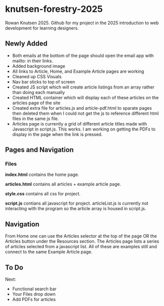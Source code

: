 # knutsen-forestry-2025
Rowan Knutsen 2025.
Github for my project in the 2025 introduction to web development for learning designers. 

## Newly Added
- Both emails at the bottom of the page should open the email app with mailto: in their links.
- Added background image
- All links to Article, Home, and Example Article pages are working
- Cleaned up CSS Visuals
- Nav bar sticks to top of screen
- Created JS script which will create article listings from an array rather than doing each manually
- Created HTML container which will display each of these articles on the articles page of the site 
- Created extra file for articles.js and article-pdf.html to sparate pages then deleted them when I could not get the js to reference different html files in the same js file.
- Articles page is currently a grid of different article titles made with Javascript in script.js. This works. I am working on getting the PDFs to display in the page when the link is pressed.

## Pages and Navigation
### Files
**index.html** contains the home page.

**articles.html** contains all articles + example article page.

**style.css** contains all css for project.

**script.js** contians all javascript for project. articleList.js is currently not interacting with the program so the article array is housed in script.js.

## Navigation
From Home one can use the Articles selector at the top of the page OR the Articles button under the Resources section.
The Articles page lists a series of articles selected from a javascript list. All of these are examples still and connect to the same Example Article page.

## To Do 
Next:
- Functional search bar
- Your Files drop down
- Add PDFs for articles
